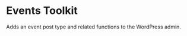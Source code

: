 Events Toolkit
==============

Adds an event post type and related functions to the WordPress admin.
